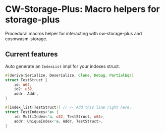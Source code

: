 # CW-Storage-Plus: Macro helpers for storage-plus 

Procedural macros helper for interacting with cw-storage-plus and cosmwasm-storage.

## Current features

Auto generate an `IndexList` impl for your indexes struct.

```rust
#[derive(Serialize, Deserialize, Clone, Debug, PartialEq)]
struct TestStruct {
    id: u64,
    id2: u32,
    addr: Addr,
}

#[index_list(TestStruct)] // <- Add this line right here.
struct TestIndexes<'a> {
    id: MultiIndex<'a, u32, TestStruct, u64>,
    addr: UniqueIndex<'a, Addr, TestStruct>,
}
```
